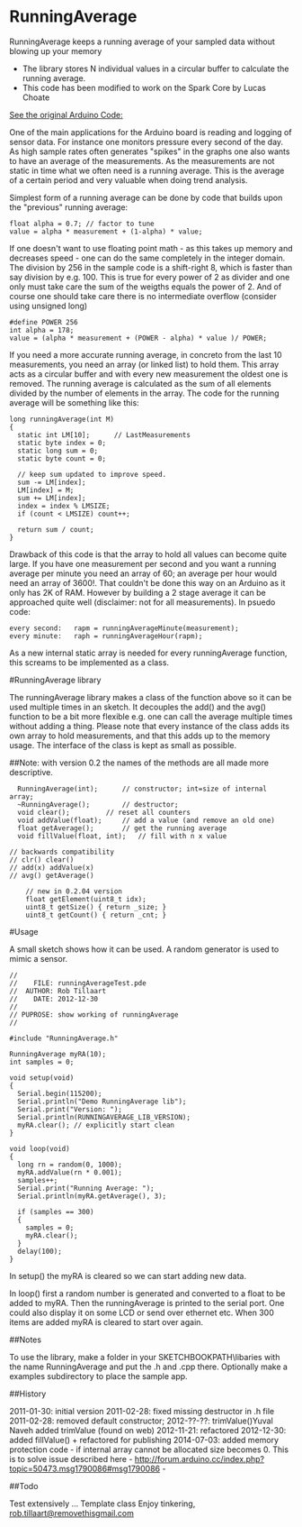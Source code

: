 RunningAverage
================================================

RunningAverage keeps a running average of your sampled data without blowing up your memory 

- The library stores N individual values in a circular buffer to calculate the running average.
- This code has been modified to work on the Spark Core by Lucas Choate

[See the original Arduino Code:](http://playground.arduino.cc/Main/RunningAverage)

One of the main applications for the Arduino board is reading and logging of sensor data. For instance one monitors pressure every second of the day. As high sample rates often generates "spikes" in the graphs one also wants to have an average of the measurements. As the measurements are not static in time what we often need is a running average. This is the average of a certain period and very valuable when doing trend analysis.

Simplest form of a running average can be done by code that builds upon the "previous" running average:

```Arduino
float alpha = 0.7; // factor to tune
value = alpha * measurement + (1-alpha) * value;
```

If one doesn't want to use floating point math - as this takes up memory and decreases speed - one can do the same completely in the integer domain. The division by 256 in the sample code is a shift-right 8, which is faster than say division by e.g. 100. This is true for every power of 2 as divider and one only must take care the sum of the weigths equals the power of 2. And of course one should take care there is no intermediate overflow (consider using unsigned long)

```Arduino
#define POWER 256
int alpha = 178;
value = (alpha * measurement + (POWER - alpha) * value )/ POWER;
```

If you need a more accurate running average, in concreto from the last 10 measurements, you need an array (or linked list) to hold them. This array acts as a circular buffer and with every new measurement the oldest one is removed. The running average is calculated as the sum of all elements divided by the number of elements in the array. The code for the running average will be something like this:

```Arduino
long runningAverage(int M)
{
  static int LM[10];      // LastMeasurements
  static byte index = 0;
  static long sum = 0;
  static byte count = 0;

  // keep sum updated to improve speed.
  sum -= LM[index];
  LM[index] = M;
  sum += LM[index];
  index = index % LMSIZE;
  if (count < LMSIZE) count++;

  return sum / count;
}
```

Drawback of this code is that the array to hold all values can become quite large. If you have one measurement per second and you want a running average per minute you need an array of 60; an average per hour would need an array of 3600!. That couldn't be done this way on an Arduino as it only has 2K of RAM. However by building a 2 stage average it can be approached quite well (disclaimer: not for all measurements). In psuedo code:

```
every second:   rapm = runningAverageMinute(measurement);
every minute:   raph = runningAverageHour(rapm);
```

As a new internal static array is needed for every runningAverage function, this screams to be implemented as a class.

#RunningAverage library

The runningAverage library makes a class of the function above so it can be used multiple times in an sketch. It decouples the add() and the avg() function to be a bit more flexible e.g. one can call the average multiple times without adding a thing. Please note that every instance of the class adds its own array to hold measurements, and that this adds up to the memory usage. The interface of the class is kept as small as possible.

##Note: with version 0.2 the names of the methods are all made more descriptive.

```Arduino
  RunningAverage(int);		// constructor; int=size of internal array;
  ~RunningAverage();		// destructor;  
  void clear();			// reset all counters
  void addValue(float);		// add a value (and remove an old one)
  float getAverage();		// get the running average
  void fillValue(float, int);	// fill with n x value

// backwards compatibility
// clr() clear()
// add(x) addValue(x)
// avg() getAverage()

    // new in 0.2.04 version
    float getElement(uint8_t idx);
    uint8_t getSize() { return _size; }
    uint8_t getCount() { return _cnt; }
```

#Usage

A small sketch shows how it can be used. A random generator is used to mimic a sensor.

```Arduino
//
//    FILE: runningAverageTest.pde
//  AUTHOR: Rob Tillaart
//    DATE: 2012-12-30
//
// PUPROSE: show working of runningAverage
//

#include "RunningAverage.h"

RunningAverage myRA(10);
int samples = 0;

void setup(void) 
{
  Serial.begin(115200);
  Serial.println("Demo RunningAverage lib");
  Serial.print("Version: ");
  Serial.println(RUNNINGAVERAGE_LIB_VERSION);
  myRA.clear(); // explicitly start clean
}

void loop(void) 
{
  long rn = random(0, 1000);
  myRA.addValue(rn * 0.001);
  samples++;
  Serial.print("Running Average: ");
  Serial.println(myRA.getAverage(), 3);

  if (samples == 300)
  {
    samples = 0;
    myRA.clear();
  }
  delay(100);
}
```

In setup() the myRA is cleared so we can start adding new data.

In loop() first a random number is generated and converted to a float to be added to myRA. Then the runningAverage is printed to the serial port. One could also display it on some LCD or send over ethernet etc. When 300 items are added myRA is cleared to start over again.

##Notes

To use the library, make a folder in your SKETCHBOOKPATH\libaries with the name RunningAverage and put the .h and .cpp there. Optionally make a examples subdirectory to place the sample app.

##History

2011-01-30: initial version
2011-02-28: fixed missing destructor in .h file
2011-02-28: removed default constructor;
2012-??-??: trimValue()Yuval Naveh added trimValue (found on web)
2012-11-21: refactored
2012-12-30: added fillValue() + refactored for publishing
2014-07-03: added memory protection code - if internal array cannot be allocated size becomes 0. This is to solve issue described here - http://forum.arduino.cc/index.php?topic=50473.msg1790086#msg1790086 -

##Todo

Test extensively ...
Template class
Enjoy tinkering,
rob.tillaart@removethisgmail.com